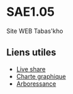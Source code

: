 # SAE1.05
Site WEB Tabas'kho

Liens utiles
------------
- [Live share](https://prod.liveshare.vsengsaas.visualstudio.com/join?8A78323103FCECBBC732BFEEE96BED3A2DF5)
- [Charte graphique](https://www.canva.com/design/DAFyEP22-Gc/uZEKNoGiMd2mqU3wINm_6g/edit)
- [Arboressance](https://www.gloomaps.com/eW4ehrmm7s)

